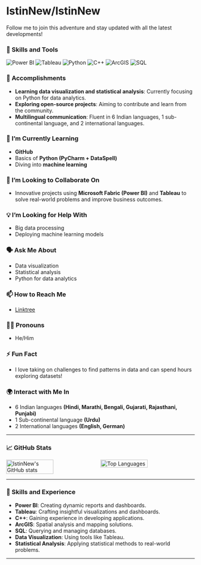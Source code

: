 # IstinNew/IstinNew

<div style="display: flex; align-items: center;">
  <div style="flex: 1;">Follow me to join this adventure and stay updated with all the latest developments!
  </div>
</div>

### 💪 Skills and Tools
![Power BI](https://img.shields.io/badge/Power_BI-F2C811?style=for-the-badge&logo=Power-BI&logoColor=black)
![Tableau](https://img.shields.io/badge/Tableau-E97627?style=for-the-badge&logo=Tableau&logoColor=white)
![Python](https://img.shields.io/badge/Python-3776AB?style=for-the-badge&logo=Python&logoColor=white)
![C++](https://img.shields.io/badge/C++-00599C?style=for-the-badge&logo=C%2B%2B&logoColor=white)
![ArcGIS](https://img.shields.io/badge/ArcGIS-34A853?style=for-the-badge&logo=arcgis&logoColor=white)
![SQL](https://img.shields.io/badge/SQL-4479A1?style=for-the-badge&logo=postgresql&logoColor=white)

### 🚀 Accomplishments
- **Learning data visualization and statistical analysis**: Currently focusing on Python for data analytics.
- **Exploring open-source projects**: Aiming to contribute and learn from the community.
- **Multilingual communication**: Fluent in 6 Indian languages, 1 sub-continental language, and 2 international languages.

### 🌱 I’m Currently Learning
- **GitHub**
- Basics of **Python (PyCharm + DataSpell)**
- Diving into **machine learning**

### 🤝 I’m Looking to Collaborate On
- Innovative projects using **Microsoft Fabric (Power BI)** and **Tableau** to solve real-world problems and improve business outcomes.

### 💡 I’m Looking for Help With
- Big data processing
- Deploying machine learning models

### 🗣️ Ask Me About
- Data visualization
- Statistical analysis
- Python for data analytics

### 📫 How to Reach Me
- [Linktree](https://linktr.ee/likelyix)

### 🏳️‍🌈 Pronouns
- He/Him

### ⚡ Fun Fact
- I love taking on challenges to find patterns in data and can spend hours exploring datasets!

### 🌍 Interact with Me In
- 6 Indian languages **(Hindi, Marathi, Bengali, Gujarati, Rajasthani, Punjabi)**
- 1 Sub-continental language **(Urdu)**
- 2 International languages **(English, German)**

---
### 📈 GitHub Stats

<div style="display: flex; flex-direction: row;">
  <img src="https://github-readme-stats.vercel.app/api?username=IstinNew&show_icons=true&theme=radical" alt="IstinNew's GitHub stats" style="width: 50%;">
  <img src="https://github-readme-stats.vercel.app/api/top-langs/?username=IstinNew&layout=compact&theme=radical" alt="Top Languages" style="width: 50%;">
</div>

---
### 💪 Skills and Experience
- **Power BI**: Creating dynamic reports and dashboards.
- **Tableau**: Crafting insightful visualizations and dashboards.
- **C++**: Gaining experience in developing applications.
- **ArcGIS**: Spatial analysis and mapping solutions.
- **SQL**: Querying and managing databases.
- **Data Visualization**: Using tools like Tableau.
- **Statistical Analysis**: Applying statistical methods to real-world problems.
---
